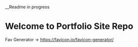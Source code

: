 __Readme in progress
# Welcome to Portfolio Site Repo

Fav Generator -> https://favicon.io/favicon-generator/